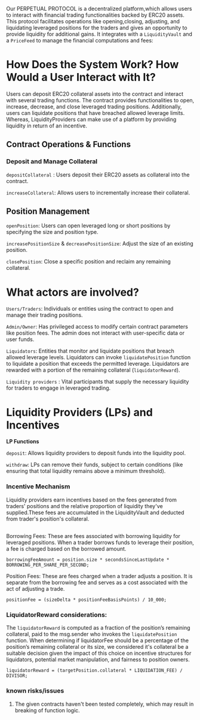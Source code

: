 Our PERPETUAL PROTOCOL is a decentralized platform,which allows users to interact with financial trading functionalities backed by ERC20 assets. This protocol facilitates operations like opening,closing, adjusting, and liquidating leveraged positions for the traders and gives an opportunity to provide liquidity for additional gains. It integrates with a `LiquidityVault` and a `PriceFeed` to manage the financial computations and fees:

# How Does the System Work? How Would a User Interact with It?

Users can deposit ERC20 collateral assets into the contract and interact with several trading functions. The contract provides functionalities to open, increase, decrease, and close leveraged trading positions. Additionally, users can liquidate positions that have breached allowed leverage limits. Whereas, LiquidityProviders can make use of a platform by providing liquidity in return of an incentive.

## Contract Operations & Functions

### Deposit and Manage Collateral

`depositCollateral` : Users deposit their ERC20 assets as collateral into the contract.

`increaseCollateral`: Allows users to incrementally increase their collateral.

## Position Management

`openPosition`: Users can open leveraged long or short positions by specifying the size and position type.

`increasePositionSize` & `decreasePositionSize`: Adjust the size of an existing position.

`closePosition`: Close a specific position and reclaim any remaining collateral.

# What actors are involved?

`Users/Traders`: Individuals or entities using the contract to open and manage their trading positions.

`Admin/Owner`: Has privileged access to modify certain contract parameters like position fees. The admin does not interact with user-specific data or user funds.

`Liquidators`: Entities that monitor and liquidate positions that breach allowed leverage levels.
Liquidators can invoke `liquidatePosition` function to liquidate a position that exceeds the permitted leverage. Liquidators are rewarded with a portion of the remaining collateral (`liquidatorReward`).

`Liquidity providers` : Vital participants that supply the necessary liquidity for traders to engage in leveraged trading.

# Liquidity Providers (LPs) and Incentives

**LP Functions**

`deposit`: Allows liquidity providers to deposit funds into the liquidity pool.

`withdraw`: LPs can remove their funds, subject to certain conditions (like ensuring that total liquidity remains above a minimum threshold).

### Incentive Mechanism

Liquidity providers earn incentives based on the fees generated from traders' positions and the relative proportion of liquidity they've supplied.These fees are accumulated in the LiquidityVault and deducted from trader's position's collateral.

##

Borrowing Fees: These are fees associated with borrowing liquidity for leveraged positions. When a trader borrows funds to leverage their position, a fee is charged based on the borrowed amount.

```
borrowingFeeAmount = position.size * secondsSinceLastUpdate * BORROWING_PER_SHARE_PER_SECOND;

```

Position Fees: These are fees charged when a trader adjusts a position. It is separate from the borrowing fee and serves as a cost associated with the act of adjusting a trade.

```
positionFee = (sizeDelta * positionFeeBasisPoints) / 10_000;
```

### LiquidatorReward considerations:

The `liquidatorReward` is computed as a fraction of the position’s remaining collateral, paid to the msg.sender who invokes the `liquidatePosition` function.
When determining if liquidatorFee should be a percentage of the position’s remaining collateral or its size, we considered it's collateral be a suitable decision given the impact of this choice on incentive structures for liquidators, potential market manipulation, and fairness to position owners.

```
liquidatorReward = (targetPosition.collateral * LIQUIDATION_FEE) / DIVISOR;

```

### known risks/issues

1. The given contracts haven't been tested completely, which may result in breaking of function logic.
